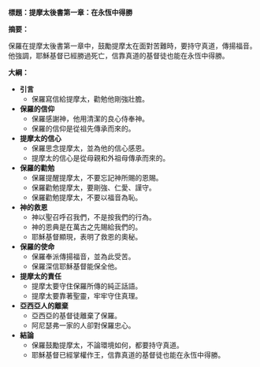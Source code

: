 **標題：提摩太後書第一章：在永恆中得勝**

**摘要：**

保羅在提摩太後書第一章中，鼓勵提摩太在面對苦難時，要持守真道，傳揚福音。他強調，耶穌基督已經勝過死亡，信靠真道的基督徒也能在永恆中得勝。

**大綱：**

* **引言**
    * 保羅寫信給提摩太，勸勉他剛強壯膽。
* **保羅的信仰**
    * 保羅感謝神，他用清潔的良心侍奉神。
    * 保羅的信仰是從祖先傳承而來的。
* **提摩太的信心**
    * 保羅思念提摩太，並為他的信心感恩。
    * 提摩太的信心是從母親和外祖母傳承而來的。
* **保羅的勸勉**
    * 保羅提醒提摩太，不要忘記神所賜的恩賜。
    * 保羅勸勉提摩太，要剛強、仁愛、謹守。
    * 保羅勸勉提摩太，不要以福音為恥。
* **神的救恩**
    * 神以聖召呼召我們，不是按我們的行為。
    * 神的恩典是在萬古之先賜給我們的。
    * 耶穌基督顯現，表明了救恩的奧秘。
* **保羅的使命**
    * 保羅奉派傳揚福音，並為此受苦。
    * 保羅深信耶穌基督能保全他。
* **提摩太的責任**
    * 提摩太要守住保羅所傳的純正話語。
    * 提摩太要靠著聖靈，牢牢守住真理。
* **亞西亞人的離棄**
    * 亞西亞的基督徒離棄了保羅。
    * 阿尼瑟弗一家的人卻對保羅忠心。
* **結論**
    * 保羅鼓勵提摩太，不論環境如何，都要持守真道。
    * 耶穌基督已經掌權作王，信靠真道的基督徒也能在永恆中得勝。